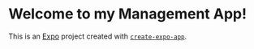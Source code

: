 # Welcome to my Management App!

This is an [Expo](https://expo.dev) project created with [`create-expo-app`](https://www.npmjs.com/package/create-expo-app).
